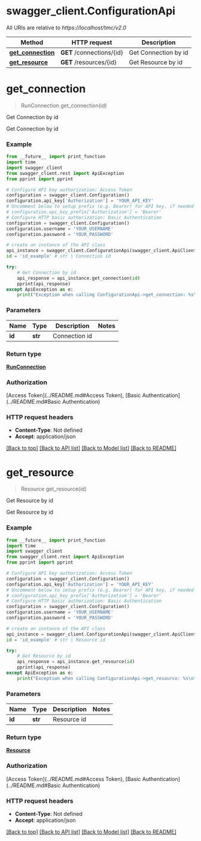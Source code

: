# swagger_client.ConfigurationApi

All URIs are relative to *https://localhost/tmc/v2.0*

Method | HTTP request | Description
------------- | ------------- | -------------
[**get_connection**](ConfigurationApi.md#get_connection) | **GET** /connections/{id} | Get Connection by id
[**get_resource**](ConfigurationApi.md#get_resource) | **GET** /resources/{id} | Get Resource by id


# **get_connection**
> RunConnection get_connection(id)

Get Connection by id

Get Connection by id

### Example
```python
from __future__ import print_function
import time
import swagger_client
from swagger_client.rest import ApiException
from pprint import pprint

# Configure API key authorization: Access Token
configuration = swagger_client.Configuration()
configuration.api_key['Authorization'] = 'YOUR_API_KEY'
# Uncomment below to setup prefix (e.g. Bearer) for API key, if needed
# configuration.api_key_prefix['Authorization'] = 'Bearer'
# Configure HTTP basic authorization: Basic Authentication
configuration = swagger_client.Configuration()
configuration.username = 'YOUR_USERNAME'
configuration.password = 'YOUR_PASSWORD'

# create an instance of the API class
api_instance = swagger_client.ConfigurationApi(swagger_client.ApiClient(configuration))
id = 'id_example' # str | Connection id

try:
    # Get Connection by id
    api_response = api_instance.get_connection(id)
    pprint(api_response)
except ApiException as e:
    print("Exception when calling ConfigurationApi->get_connection: %s\n" % e)
```

### Parameters

Name | Type | Description  | Notes
------------- | ------------- | ------------- | -------------
 **id** | **str**| Connection id | 

### Return type

[**RunConnection**](RunConnection.md)

### Authorization

[Access Token](../README.md#Access Token), [Basic Authentication](../README.md#Basic Authentication)

### HTTP request headers

 - **Content-Type**: Not defined
 - **Accept**: application/json

[[Back to top]](#) [[Back to API list]](../README.md#documentation-for-api-endpoints) [[Back to Model list]](../README.md#documentation-for-models) [[Back to README]](../README.md)

# **get_resource**
> Resource get_resource(id)

Get Resource by id

Get Resource by id

### Example
```python
from __future__ import print_function
import time
import swagger_client
from swagger_client.rest import ApiException
from pprint import pprint

# Configure API key authorization: Access Token
configuration = swagger_client.Configuration()
configuration.api_key['Authorization'] = 'YOUR_API_KEY'
# Uncomment below to setup prefix (e.g. Bearer) for API key, if needed
# configuration.api_key_prefix['Authorization'] = 'Bearer'
# Configure HTTP basic authorization: Basic Authentication
configuration = swagger_client.Configuration()
configuration.username = 'YOUR_USERNAME'
configuration.password = 'YOUR_PASSWORD'

# create an instance of the API class
api_instance = swagger_client.ConfigurationApi(swagger_client.ApiClient(configuration))
id = 'id_example' # str | Resource id

try:
    # Get Resource by id
    api_response = api_instance.get_resource(id)
    pprint(api_response)
except ApiException as e:
    print("Exception when calling ConfigurationApi->get_resource: %s\n" % e)
```

### Parameters

Name | Type | Description  | Notes
------------- | ------------- | ------------- | -------------
 **id** | **str**| Resource id | 

### Return type

[**Resource**](Resource.md)

### Authorization

[Access Token](../README.md#Access Token), [Basic Authentication](../README.md#Basic Authentication)

### HTTP request headers

 - **Content-Type**: Not defined
 - **Accept**: application/json

[[Back to top]](#) [[Back to API list]](../README.md#documentation-for-api-endpoints) [[Back to Model list]](../README.md#documentation-for-models) [[Back to README]](../README.md)

